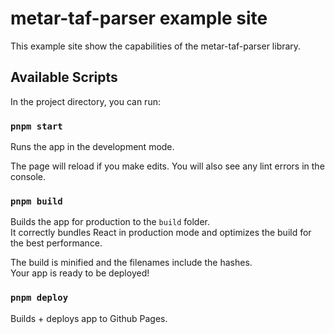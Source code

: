 # metar-taf-parser example site

This example site show the capabilities of the metar-taf-parser library.

## Available Scripts

In the project directory, you can run:

### `pnpm start`

Runs the app in the development mode.

The page will reload if you make edits.
You will also see any lint errors in the console.

### `pnpm build`

Builds the app for production to the `build` folder.\
It correctly bundles React in production mode and optimizes the build for the best performance.

The build is minified and the filenames include the hashes.\
Your app is ready to be deployed!

### `pnpm deploy`

Builds + deploys app to Github Pages.
